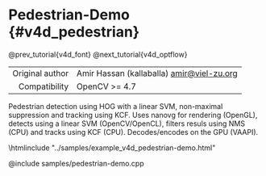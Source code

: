 # Pedestrian-Demo {#v4d_pedestrian}

@prev_tutorial{v4d_font}
@next_tutorial{v4d_optflow}

|    |    |
| -: | :- |
| Original author | Amir Hassan (kallaballa) <amir@viel-zu.org> |
| Compatibility | OpenCV >= 4.7 |

Pedestrian detection using HOG with a linear SVM, non-maximal suppression and tracking using KCF. Uses nanovg for rendering (OpenGL), detects using a linear SVM (OpenCV/OpenCL), filters resuls using NMS (CPU) and tracks using KCF (CPU). Decodes/encodes on the GPU (VAAPI).

\htmlinclude "../samples/example_v4d_pedestrian-demo.html"

@include samples/pedestrian-demo.cpp


